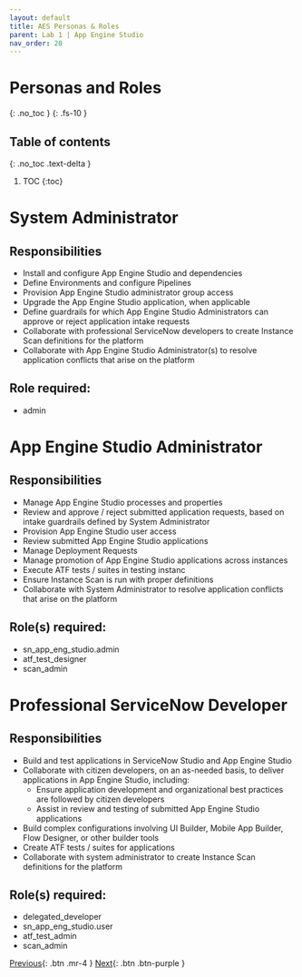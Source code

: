 ```yaml
---
layout: default
title: AES Personas & Roles
parent: Lab 1 | App Engine Studio
nav_order: 20
---
```


# Personas and Roles
{: .no_toc }
{: .fs-10 }

## Table of contents
{: .no_toc .text-delta }

1. TOC
{:toc}

# System Administrator
## Responsibilities
- Install and configure App Engine Studio and dependencies
- Define Environments and configure Pipelines
- Provision App Engine Studio administrator group access 
- Upgrade the App Engine Studio application, when applicable
- Define guardrails for which App Engine Studio Administrators can approve or reject application intake requests 
- Collaborate with professional ServiceNow developers to create Instance Scan 
definitions for the platform
- Collaborate with App Engine Studio Administrator(s) to resolve application conflicts that arise on the platform

## Role required: 
- admin

# App Engine Studio Administrator
## Responsibilities
- Manage App Engine Studio processes and properties
- Review and approve / reject submitted application requests, based on intake guardrails defined by System Administrator
- Provision App Engine Studio user access
- Review submitted App Engine Studio applications 
- Manage Deployment Requests 
- Manage promotion of App Engine Studio applications across instances
- Execute ATF tests / suites in testing instanc
- Ensure Instance Scan is run with proper definitions 
- Collaborate with System Administrator to resolve application conflicts that arise on 
the platform

## Role(s) required:
- sn_app_eng_studio.admin
- atf_test_designer
- scan_admin

# Professional ServiceNow Developer
## Responsibilities
- Build and test applications in ServiceNow Studio and App Engine Studio
- Collaborate with citizen developers, on an as-needed basis, to deliver applications in App Engine Studio, including:
  - Ensure application development and organizational best practices are followed by citizen developers
  - Assist in review and testing of submitted App Engine Studio applications
- Build complex configurations involving UI Builder, Mobile App Builder, Flow Designer, or other builder tools
- Create ATF tests / suites for applications
- Collaborate with system administrator to create Instance Scan definitions for the 
platform

## Role(s) required:
- delegated_developer
- sn_app_eng_studio.user
- atf_test_admin
- scan_admin


[Previous][PREVIOUS]{: .btn .mr-4 }
[Next][NEXT]{: .btn .btn-purple }


[PREVIOUS]: ../0_Overview
[NEXT]: ../50_App_Engine_Studio_Setup

